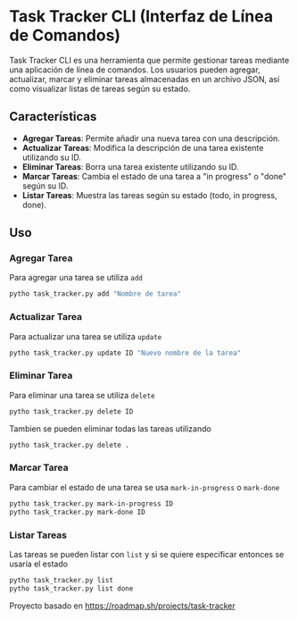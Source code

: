 # Task Tracker CLI (Interfaz de Línea de Comandos)

Task Tracker CLI es una herramienta que permite gestionar tareas mediante una aplicación de línea de comandos. Los usuarios pueden agregar, actualizar, marcar y eliminar tareas almacenadas en un archivo JSON, así como visualizar listas de tareas según su estado.

## Características

- **Agregar Tareas**: Permite añadir una nueva tarea con una descripción.
- **Actualizar Tareas**: Modifica la descripción de una tarea existente utilizando su ID.
- **Eliminar Tareas**: Borra una tarea existente utilizando su ID.
- **Marcar Tareas**: Cambia el estado de una tarea a "in progress" o "done" según su ID.
- **Listar Tareas**: Muestra las tareas según su estado (todo, in progress, done).

## Uso

### Agregar Tarea

Para agregar una tarea se utiliza `add`

```bash
pytho task_tracker.py add "Nombre de tarea"
```

### Actualizar Tarea

Para actualizar una tarea se utiliza `update`

```bash
pytho task_tracker.py update ID "Nuevo nombre de la tarea"
```

### Eliminar Tarea

Para eliminar una tarea se utiliza `delete`

```bash
pytho task_tracker.py delete ID
```

Tambien se pueden eliminar todas las tareas utilizando

```bash
pytho task_tracker.py delete .
```

### Marcar Tarea

Para cambiar el estado de una tarea se usa `mark-in-progress` o `mark-done`

```bash
pytho task_tracker.py mark-in-progress ID
pytho task_tracker.py mark-done ID
```

### Listar Tareas

Las tareas se pueden listar con `list` y si se quiere especificar entonces se usaría el estado

```bash
pytho task_tracker.py list 
pytho task_tracker.py list done
```

Proyecto basado en https://roadmap.sh/projects/task-tracker
